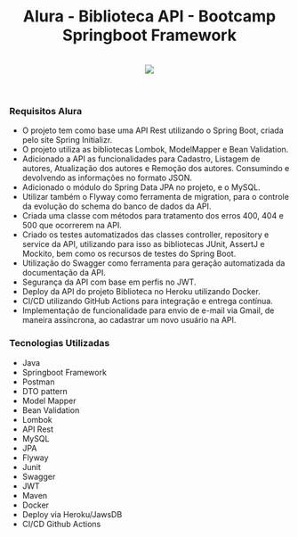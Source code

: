  <h1 align="center">
    Alura - Biblioteca API - Bootcamp Springboot Framework
</h1> 
<br>
<div align="center">
 <img src="https://i.imgur.com/ratBi0u.jpg"/>
</div>
<br>
<br>

### Requisitos Alura

- O projeto tem como base uma API Rest utilizando o Spring Boot, criada pelo site Spring Initializr.
- O projeto utiliza as bibliotecas Lombok, ModelMapper e Bean Validation.
- Adicionado a API as funcionalidades para Cadastro, Listagem de autores, Atualização dos autores e Remoção dos autores. Consumindo e devolvendo as informações no formato JSON.
- Adicionado o módulo do Spring Data JPA no projeto, e o MySQL.
- Utilizar também o Flyway como ferramenta de migration, para o controle da evolução do schema do banco de dados da API.
- Criada uma classe com métodos para tratamento dos erros 400, 404 e 500 que ocorrerem na API.
- Criado os testes automatizados das classes controller, repository e service da API, utilizando para isso as bibliotecas JUnit, AssertJ e Mockito, bem como os recursos de testes do Spring Boot.
- Utilização do Swagger como ferramenta para geração automatizada da documentação da API.
- Segurança da API com base em perfis no JWT.
- Deploy da API do projeto Biblioteca no Heroku utilizando Docker.
- CI/CD utilizando GitHub Actions para integração e entrega contínua.
- Implementação de funcionalidade para envio de e-mail via Gmail, de maneira assíncrona, ao cadastrar um novo usuário na API.

### Tecnologias Utilizadas

- Java
- Springboot Framework
- Postman
- DTO pattern
- Model Mapper
- Bean Validation
- Lombok
- API Rest
- MySQL
- JPA
- Flyway
- Junit
- Swagger
- JWT 
- Maven
- Docker
- Deploy via Heroku/JawsDB
- CI/CD Github Actions
